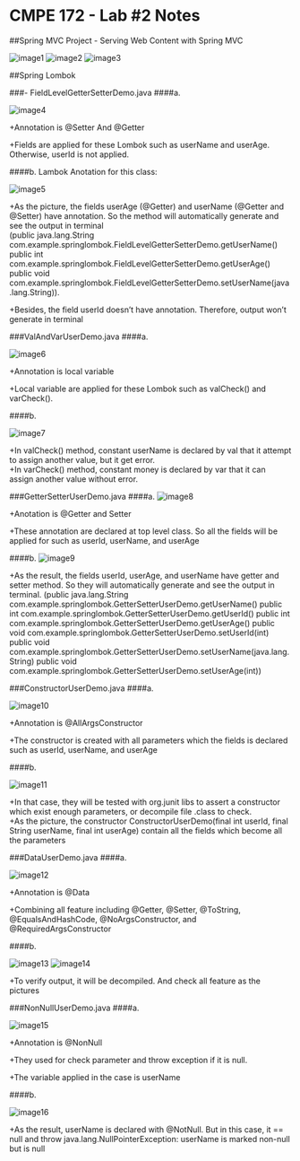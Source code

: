 # CMPE 172 - Lab #2 Notes

##Spring MVC Project - Serving Web Content with Spring MVC

![image1](./images/Screenshot1.png)
![image2](./images/Screenshot2.png)
![image3](./images/Screenshot3.png)

##Spring Lombok

###- FieldLevelGetterSetterDemo.java
####a.

![image4](./images/Screenshot4.png)

+Annotation is @Setter And @Getter <br/>

+Fields are applied for these Lombok such as userName and userAge. Otherwise, userId is not applied.

####b. Lambok Anotation for this class: 

![image5](./images/Screenshot5.png)

+As the picture, the fields userAge (@Getter) and userName (@Getter and @Setter) have annotation. So the method will automatically generate and see the output in terminal <br/>
 (public java.lang.String com.example.springlombok.FieldLevelGetterSetterDemo.getUserName() <br/>
  public int com.example.springlombok.FieldLevelGetterSetterDemo.getUserAge() <br/>
  public void com.example.springlombok.FieldLevelGetterSetterDemo.setUserName(java.lang.String)).
  
+Besides, the field userId doesn’t have annotation. Therefore, output won’t generate in terminal 

###ValAndVarUserDemo.java
####a.

![image6](./images/Screenshot6.png)

+Annotation is local variable <br/>

+Local variable are applied for these Lombok such as valCheck() and varCheck().

####b.

![image7](./images/Screenshot7.png)

+In valCheck() method, constant userName is declared by val that it attempt to assign another value, but it get error.<br/>
+In varCheck() method, constant money is declared by var that it can assign another value without error.

###GetterSetterUserDemo.java
####a.
![image8](./images/Screenshot8.png)

+Anotation is @Getter and Setter <br/>

+These annotation are declared at top level class. So all the fields will be applied for such as userId, userName, and userAge

####b.
![image9](./images/Screenshot9.png)

+As the result, the fields userId, userAge, and userName have getter and setter method. So they will automatically generate and see the output in terminal. (public java.lang.String com.example.springlombok.GetterSetterUserDemo.getUserName()
  public int com.example.springlombok.GetterSetterUserDemo.getUserId()
  public int com.example.springlombok.GetterSetterUserDemo.getUserAge()
  public void com.example.springlombok.GetterSetterUserDemo.setUserId(int)
  public void com.example.springlombok.GetterSetterUserDemo.setUserName(java.lang.String)
  public void com.example.springlombok.GetterSetterUserDemo.setUserAge(int))

###ConstructorUserDemo.java
####a.

![image10](./images/Screenshot10.png)

+Annotation is @AllArgsConstructor <br/>

+The constructor is created with all parameters which the fields is declared such as userId, userName, and userAge

####b.

![image11](./images/Screenshot11.png)

+In that case, they will be tested with org.junit libs to assert a constructor which exist enough parameters, or decompile file .class to check. <br/>
+As the picture, the constructor ConstructorUserDemo(final int userId, final String userName, final int userAge) contain all the fields which become all the parameters

###DataUserDemo.java
####a.

![image12](./images/Screenshot12.png)

+Annotation is @Data

+Combining all feature including @Getter, @Setter, @ToString, @EqualsAndHashCode, @NoArgsConstructor, and @RequiredArgsConstructor

####b.

![image13](./images/Screenshot13.png)
![image14](./images/Screenshot14.png)

+To verify output, it will be decompiled. And check all feature as the pictures

###NonNullUserDemo.java
####a.

![image15](./images/Screenshot15.png)

+Annotation is @NonNull

+They used for check parameter and throw exception if it is null.

+The variable applied in the case is userName

####b.

![image16](./images/Screenshot16.png)

+As the result, userName is declared with @NotNull. But in this case, it == null and throw java.lang.NullPointerException: userName is marked non-null but is null
